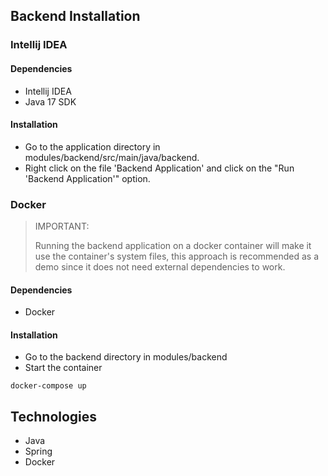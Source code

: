## Backend Installation

### Intellij IDEA
#### Dependencies

- Intellij IDEA 
- Java 17 SDK

#### Installation
- Go to the application directory in modules/backend/src/main/java/backend.
- Right click on the file 'Backend Application' and click on the "Run 'Backend Application'" option.

### Docker

> IMPORTANT:
> 
> Running the backend application on a docker container will make it use the container's system files, this approach is recommended
> as a demo since it does not need external dependencies to work.

#### Dependencies
- Docker

#### Installation
- Go to the backend directory in modules/backend
- Start the container
```
docker-compose up
```

## Technologies
- Java
- Spring
- Docker

